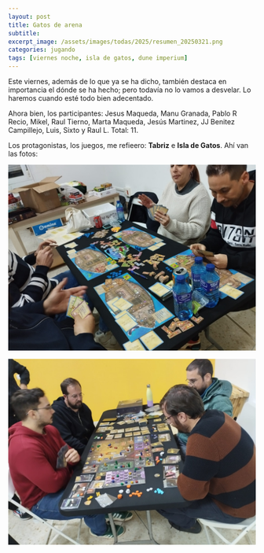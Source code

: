 ```yaml
---
layout: post
title: Gatos de arena
subtitle: 
excerpt_image: /assets/images/todas/2025/resumen_20250321.png
categories: jugando
tags: [viernes noche, isla de gatos, dune imperium]
---
```

Este viernes, además de lo que ya se ha dicho, también destaca en importancia el dónde se ha hecho; pero todavía no lo vamos a desvelar. Lo haremos cuando esté todo bien adecentado.

Ahora bien, los participantes: Jesus Maqueda, Manu Granada, Pablo R Recio, Mikel, Raul Tierno, Marta Maqueda, Jesús Martinez, JJ Benitez Campillejo, Luis, Sixto y Raul L. Total: 11.

Los protagonistas, los juegos, me refieero: <b>Tabriz</b> e <b>Isla de Gatos</b>. Ahí van las fotos:

![banner](/assets/images/todas/2025/partida_isladegatos_20250321.jpeg)

![banner](/assets/images/todas/2025/partida_dune_20250321.jpeg)